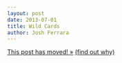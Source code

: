 ```yaml
---
layout: post
date: 2013-07-01
title: Wild Cards
author: Josh Ferrara
---
```


<a href="http://blog.josh-bob.com/wild-cards/" class="svbtle-link">This post has moved! &raquo;</a>
<a href="/2013/09/23/hello-svbtle/">(find out why)</a>

<!--
We all have our wild card. We keep them in our back pocket as a backup plan just in case our typical conservative plans don't work out.

> "All I have to do is build an app that takes off and then I'll earn some real money."

> "I'll write my book when I have more time."

> "I'm just working here till I get my big break and then I'll be set."

> "I'll go back to school when it makes more sense."

We stick with the life path that has predictable cost and equally predictable return because we're scared to play the wild card — the wild card that secretly inspires us every day — the wild card that we secretly wish we could work on full time — the wild card that we're too nervous to play because it's unpredictable.

The wild card helps and hurts. It inspires and yet it also keeps us insecure.

Somehow, along the way, we've convinced ourselves that it's safer to keep our biggest dreams on the shelf rather than risk damage, or worse, failure.

Dreams on a shelf grow dusty. Graveyards are littered with unrealized dreams that were left on shelves. Wild cards.

Don't keep it in your back pocket.

Play the wild card.
-->
